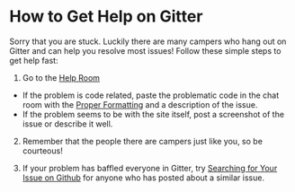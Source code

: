 # How to Get Help on Gitter

Sorry that you are stuck. Luckily there are many campers who hang out on Gitter and can help you resolve most issues! Follow these simple steps to get help fast:

1. Go to the [Help Room](https://gitter.im/FreeCodeCamp/Help)
 *  If the problem is code related, paste the problematic code in the chat room with the [Proper Formatting](http://forum.freecodecamp.com/t/markdown-code-formatting/18391) and a description of the issue.
 * If the problem seems to be with the site itself, post a screenshot of the issue or describe it well.

2. Remember that the people there are campers just like you, so be courteous!

3. If your problem has baffled everyone in Gitter, try [Searching for Your Issue on Github](http://forum.freecodecamp.com/t/searching-for-existing-issues-in-github/18390) for anyone who has posted about a similar issue.  
